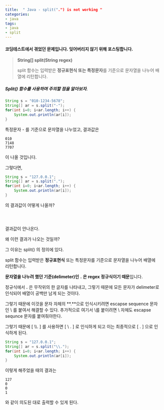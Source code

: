 ```yaml
---
title:  " Java - split(".") is not working " 
categories: 
- java
tags: 
- java
- split
---
```



#### 코딩테스트에서 겪었던 문제입니다. 잊어버리지 않기 위해 포스팅합니다.


> **String[] split(String regex)**
>
> split 함수는 입력받은 **정규표현식 또는 특정문자**를 기준으로 문자열을 나누어 배열에 리턴합니다.



##### Split() 함수를 사용하며 주의할 점을 알아보자.

```java
String s = "010-1234-5678";
String[] ar = s.split("-");
for(int i=0; i<ar.length; i++) {
	System.out.println(ar[i]);
}
```

특정문자 - 를 기준으로 문자열을 나누었고, 결과값은

```
010
7148
7707
```

이 나올 것입니다.



그렇다면,

```java
String s = "127.0.0.1";
String[] ar = s.split(".");
for(int i=0; i<ar.length; i++) {
	System.out.println(ar[i]);
}
```

의 결과값이 어떻게 나올까?

```



```

결과값이 안나온다.

왜 이런 결과가 나오는 것일까?

그 이유는 split() 의 정의에 있다.

split 함수는 입력받은 **정규표현식** 또는 특정문자를 기준으로 문자열을 나누어 배열에 리턴합니다.



**문자열을 나누려 했던 기준(delimeter)인**   **.**   **은 regex 정규식이기 때문**입니다.

정규식에서 **.** 은 무작위의 한 글자를 나타내고, 그렇기 때문에 모든 문자가 delimeter로 인식되어 배열이 공백만 남게 되는 것이다.



그렇기 때문에 이것을 문자 자체의 **.**으로 인식시키려면 escapse sequence 문자인 \ 를 붙여서 해결할 수 있다. 추가적으로 여기서 \를 붙이려면 \ 자체도 escapse sequnce 문자를 붙여줘야한다.

그렇기 때문에 [ \\\\. ] 를 사용하면 [ \ \. ] 로 인식하게 되고 이는 최종적으로 [ . ] 으로 인식하게 된다.

```java
String s = "127.0.0.1";
String[] ar = s.split("\\.");
for(int i=0; i<ar.length; i++) {
	System.out.println(ar[i]);
}
```

이렇게 해주었을 때의 결과는

```
127
0
0
1
```

와 같이 의도된 대로 출력할 수 있게 된다.




